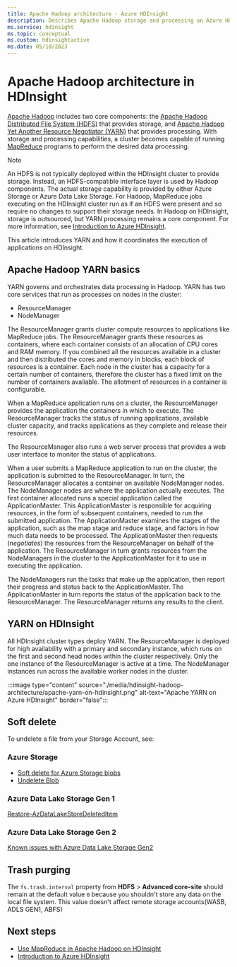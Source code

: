 ```yaml
---
title: Apache Hadoop architecture - Azure HDInsight 
description: Describes Apache Hadoop storage and processing on Azure HDInsight clusters.
ms.service: hdinsight
ms.topic: conceptual
ms.custom: hdinsightactive
ms.date: 05/10/2023
---
```


# Apache Hadoop architecture in HDInsight

[Apache Hadoop](https://hadoop.apache.org/) includes two core components: the [Apache Hadoop Distributed File System (HDFS)](https://hadoop.apache.org/docs/current/hadoop-project-dist/hadoop-hdfs/HdfsUserGuide.html) that provides storage, and [Apache Hadoop Yet Another Resource Negotiator (YARN)](https://hadoop.apache.org/docs/current/hadoop-yarn/hadoop-yarn-site/YARN.html) that provides processing. With storage and processing capabilities, a cluster becomes capable of running [MapReduce](https://hadoop.apache.org/docs/current/hadoop-mapreduce-client/hadoop-mapreduce-client-core/MapReduceTutorial.html) programs to perform the desired data processing.

> [!NOTE]  
> An HDFS is not typically deployed within the HDInsight cluster to provide storage. Instead, an HDFS-compatible interface layer is used by Hadoop  components. The actual storage capability is provided by either Azure Storage or Azure Data Lake Storage. For Hadoop, MapReduce jobs executing on the HDInsight cluster run as if an HDFS were present and so require no changes to support their storage needs. In Hadoop on HDInsight, storage is outsourced, but YARN processing  remains a core component. For more information, see [Introduction to Azure HDInsight](hadoop/apache-hadoop-introduction.md).

This article introduces YARN and how it coordinates the execution of applications on HDInsight.

## Apache Hadoop YARN basics

YARN governs and orchestrates data processing in Hadoop. YARN has two core services that run as processes on nodes in the cluster:

* ResourceManager
* NodeManager

The ResourceManager grants cluster compute resources to applications like MapReduce jobs. The ResourceManager grants these resources as containers, where each container consists of an allocation of CPU cores and RAM memory. If you combined all the resources available in a cluster and then distributed the cores and memory in blocks, each block of resources is a container. Each node in the cluster has a capacity for a certain number of containers, therefore the cluster has a fixed limit on the number of containers available. The allotment of resources in a container is configurable.

When a MapReduce application runs on a cluster, the ResourceManager provides the application the containers in which to execute. The ResourceManager tracks the status of running applications, available cluster capacity, and tracks applications as they complete and release their resources.

The ResourceManager also runs a web server process that provides a web user interface to monitor the status of applications.

When a user submits a MapReduce application to run on the cluster, the application is submitted to the ResourceManager. In turn, the ResourceManager allocates a container on  available NodeManager nodes. The NodeManager nodes are where the application actually executes. The first container allocated  runs a special application called the ApplicationMaster. This ApplicationMaster is responsible for acquiring resources, in the form of subsequent containers, needed to run the submitted application. The ApplicationMaster examines the stages of the application, such as the map stage and reduce stage, and factors in how much data needs to be processed. The ApplicationMaster then requests (*negotiates*) the resources from the ResourceManager on behalf of the application. The ResourceManager in turn grants resources from the NodeManagers in the cluster to the ApplicationMaster for it to use in executing the application.

The NodeManagers run the tasks that make up the application, then report their progress and status back to the ApplicationMaster. The ApplicationMaster in turn reports the status of the application back to the ResourceManager. The ResourceManager returns any results to the client.

## YARN on HDInsight

All HDInsight cluster types deploy YARN. The ResourceManager is deployed for high availability with a primary and secondary instance, which runs on the first and second head nodes within the cluster respectively. Only the one instance of the ResourceManager is active at a time. The NodeManager instances run across the available worker nodes in the cluster.

:::image type="content" source="./media/hdinsight-hadoop-architecture/apache-yarn-on-hdinsight.png" alt-text="Apache YARN on Azure HDInsight" border="false":::

## Soft delete

To undelete a file from your Storage Account, see:

### Azure Storage

* [Soft delete for Azure Storage blobs](../storage/blobs/soft-delete-blob-overview.md)
* [Undelete Blob](/rest/api/storageservices/undelete-blob)

### Azure Data Lake Storage Gen 1

[Restore-AzDataLakeStoreDeletedItem](/powershell/module/az.datalakestore/restore-azdatalakestoredeleteditem)

### Azure Data Lake Storage Gen 2

[Known issues with Azure Data Lake Storage Gen2](../storage/blobs/data-lake-storage-known-issues.md)

## Trash purging

The `fs.trash.interval` property from **HDFS** > **Advanced core-site** should remain at the default value `0` because you shouldn't store any data on the local file system. This value doesn't affect remote storage accounts(WASB, ADLS GEN1, ABFS)

## Next steps

* [Use MapReduce in Apache Hadoop on HDInsight](hadoop/hdinsight-use-mapreduce.md)
* [Introduction to Azure HDInsight](hadoop/apache-hadoop-introduction.md)

